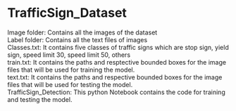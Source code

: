 # TrafficSign_Dataset

Image folder: Contains all the images of the dataset  
Label folder: Contains all the text files of images    
Classes.txt: It contains five classes of traffic signs which are stop sign, yield sign, speed limit 30, speed limit 50, others  
train.txt: It contains the paths and resptective bounded boxes for the image files that will be used for training the model.  
text.txt: It contains the paths and respective bounded boxes for the image files that will be used for testing the model.  
TrafficSign_Detection: This python Notebook contains the code for training and testing the model.
